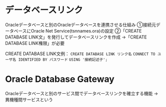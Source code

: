 # データベースリンク
Oracleデータベースと別のOracleデータベースを連携させる仕組み
①接続元データベースにOracle Net Service(tsnnames.ora)の設定
②「CREATE DATABASE LINK文」を発行してデータベースリンクを作成
→「CREATE DATABASE LINK権限」が必要

CREATE DATABASE LINK文例：
`CREATE DATABASE LINK リンク名`
`CONNECT TO ユーザ名 IDENTIFIED BY パスワード`
`USING '接続記述子';`
# Oracle Database Gateway
Oracleデータベースと別のサービス間でデータベースリンクを確立する機能
→異機種間サービスという